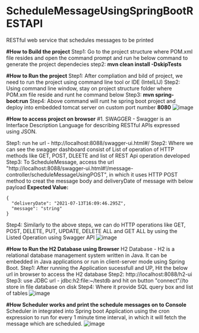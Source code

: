 # ScheduleMessageUsingSpringBootRESTAPI
RESTful web service that schedules messages to be printed


**#How to Build the project**
Step1: Go to the project structure where POM.xml file resides and open the command prompt and run he below command to generate the project dependecies
step2: **mvn clean install -DskipTests**

**#How to Run the project**
Step1: After compliation and bild of project, we need to run the project using command line tool or IDE (IntelLIJ)
Step2: Using command line window, stay on project structure folder where POM.xm file reside and runt he command below
Step3: **mvn spring-boot:run**
Step4: Above command will runt he spring boot project and deploy into embedded tomcat server on custom port number **8080**
![image](https://user-images.githubusercontent.com/63526345/125489237-88d3d6b1-098a-4ecb-807c-003c7800c767.png)


**#How to access project on browser**
#1. SWAGGER - Swagger is an Interface Description Language for describing RESTful APIs expressed using JSON.

Step1: run he url - http://localhost:8088/swagger-ui.html#/
Step2: Where we can see the swagger dashboard consist of List of operation of HTTP methods like GET, POST, DLEETE and list of REST Api operation developed
Step3: To ScheduleMessage, access the url "http://localhost:8088/swagger-ui.html#!/message-controller/scheduleMessageUsingPOST", in which it uses HTTP POST method to creat the message body and deliveryDate of message with below payload
**Expected Value:** 
```
{
  "deliveryDate": "2021-07-13T16:09:46.295Z",
  "message": "string"
} 
```

Step4: Similarly to the above steps, we can do HTTP operations like GET, POST, DELETE, PUT, UPDATE, DELETE ALL and GET ALL by using the Listed Operation using Swagger API
![image](https://user-images.githubusercontent.com/63526345/125488731-165dc592-ec56-43b3-be5d-b82ab1f004f0.png)

**#How to Run the H2 Database using Browser**
H2 Database - H2 is a relational database management system written in Java. It can be embedded in Java applications or run in client-server mode using Spring Boot.
Step1: After running the Application sucessfull and UP, Hit the below url in browser to access the H2 database
Step2: http://localhost:8088/h2-ui
Step3: use JDBC url - jdbc:h2:file:~/testdb and hit on button "connect"//to store in file database on disk
Step4: Where it provide SQL query box and list of tables
![image](https://user-images.githubusercontent.com/63526345/125488794-5c20be15-7cbc-42f8-a3fb-23d58660815e.png)

**#How Scheduler works and print the schedule messages on to Console**
Scheduler in integrated into Spring boot Application using the cron expression to run for every 1 minute time interval, in which it will fetch the message which are scheduled.
![image](https://user-images.githubusercontent.com/63526345/125489739-4f473a7c-59c7-4e92-9d7c-0f74fb52f3f7.png)

